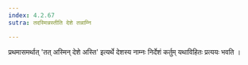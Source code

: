 ```yaml
---
index: 4.2.67
sutra: तदस्मिन्नस्तीति देशे तन्नाम्नि

---
```

प्रथमासमर्थात् 'तत् अस्मिन् देशे अस्ति' इत्यर्थे देशस्य नाम्नः निर्देशं कर्तुम् यथाविहितः प्रत्ययः भवति । 